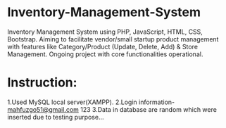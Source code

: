 # Inventory-Management-System
Inventory Management System using PHP, JavaScript, HTML, CSS, Bootstrap. Aiming to facilitate vendor/small startup product management with features like Category/Product (Update, Delete, Add) &amp; Store Management. Ongoing project with core functionalities operational.

# Instruction:
1.Used MySQL local server(XAMPP).
2.Login information-
              mahfuzgo51@gmail.com
              123
3.Data in database are random which were inserted due to testing purpose...

